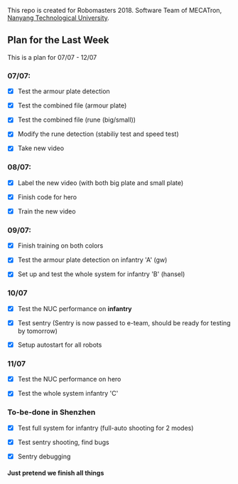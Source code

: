 This repo is created for Robomasters 2018. Software Team of MECATron, [Nanyang Technological University](http://www.ntu.edu.sg).

## Plan for the Last Week

This is a plan for 07/07 - 12/07

### 07/07:

- [x] Test the armour plate detection

- [x] Test the combined file (armour plate)

- [x] Test the combined file (rune (big/small))

- [x] Modify the rune detection (stabiliy test and speed test)

- [x] Take new video

### 08/07:

- [x] Label the new video (with both big plate and small plate)

- [x] Finish code for hero

- [x] Train the new video

### 09/07:

- [x] Finish training on both colors

- [x] Test the armour plate detection on infantry 'A' (gw)

- [x] Set up and test the whole system for infantry 'B' (hansel)

### 10/07

- [x] Test the NUC performance on **infantry**

- [x] Test sentry (Sentry is now passed to e-team, should be ready for testing by tomorrow)

- [x] Setup autostart for all robots

### 11/07

- [x] Test the NUC performance on hero

- [x] Test the whole system infantry 'C'

### To-be-done in Shenzhen

- [x] Test full system for infantry (full-auto shooting for 2 modes)

- [x] Test sentry shooting, find bugs

- [x] Sentry debugging

#### Just pretend we finish all things
